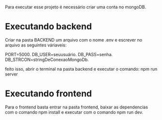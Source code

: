 Para executar esse projeto é necessário criar uma conta no mongoDB.

# Executando backend
Criar na pasta BACKEND um arquivo com o nome .env e escrever no arquivo as seguintes váriaveis:

PORT=5000.
DB_USER=seuusuário.
DB_PASS=senha.
DB_STRCON=stringDeConexaoMongoDb.

feito isso, abrir o terminal na pasta backend e executar o comando: npm run server

# Executando frontend
Para o frontend basta entrar na pasta frontend, baixar as dependencias com o comando npm install e executar com o comando npm run dev.




